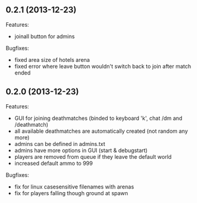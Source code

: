 ## 0.2.1 (2013-12-23)
Features:
  
  - joinall button for admins

Bugfixes:

  - fixed area size of hotels arena
  - fixed error where leave button wouldn't switch back to join after match ended

## 0.2.0 (2013-12-23)

Features:

  - GUI for joining deathmatches (binded to keyboard 'k', chat /dm and /deathmatch)
  - all available deathmatches are automatically created (not random any more)
  - admins can be defined in admins.txt
  - admins have more options in GUI (start & debugstart)
  - players are removed from queue if they leave the default world
  - increased default ammo to 999
  
Bugfixes:

  - fix for linux casesensitive filenames with arenas
  - fix for players falling though ground at spawn